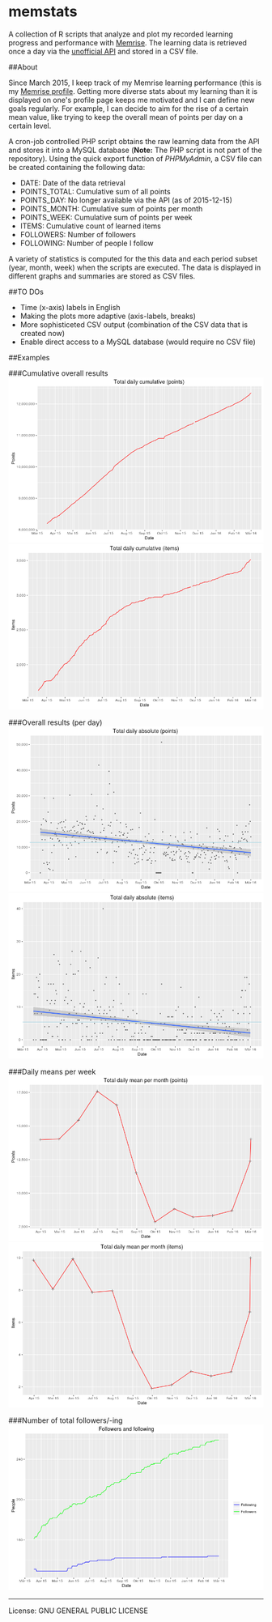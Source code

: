 # memstats

A collection of R scripts that analyze and plot my recorded learning progress and performance with [Memrise](http://www.memrise.com). The learning data is retrieved once a day via the [unofficial API](https://github.com/carpiediem/memrise-enhancement-suite/wiki/Unofficial-Documentation-for-the-Memrise-API) and stored in a CSV file. 

##About

Since March 2015, I keep track of my Memrise learning performance (this is my [Memrise profile](http://www.memrise.com/user/mucx). Getting more diverse stats about my learning than it is displayed on one's profile page keeps me motivated and I can define new goals regularly. For example, I can decide to aim for the rise of a certain mean value, like trying to keep the overall mean of points per day on a certain level.

A cron-job controlled PHP script obtains the raw learning data from the API and stores it into a MySQL database (__Note:__ The PHP script is not part of the repository). Using the quick export function of _PHPMyAdmin_, a CSV file can be created containing the following data:

* DATE:         Date of the data retrieval
* POINTS_TOTAL: Cumulative sum of all points
* POINTS_DAY:   No longer available via the API (as of 2015-12-15)
* POINTS_MONTH: Cumulative sum of points per month
* POINTS_WEEK:  Cumulative sum of points per week
* ITEMS:        Cumulative count of learned items
* FOLLOWERS:    Number of followers
* FOLLOWING:    Number of people I follow

A variety of statistics is computed for the this data and each period subset (year, month, week) when the scripts are executed. The data is displayed in different graphs and summaries are stored as CSV files.

##TO DOs

* Time (x-axis) labels in English
* Making the plots more adaptive (axis-labels, breaks)
* More sophisticeted CSV output (combination of the CSV data that is created now)
* Enable direct access to a MySQL database (would require no CSV file)


##Examples

###Cumulative overall results
![Total points](./output/plots/total/daily_cum_points.png)
![Total items](./output/plots/total/daily_cum_items.png)

###Overall results (per day)
![Points per day](./output/plots/total/daily_abs_points.png)
![Items per day](./output/plots/total/daily_abs_items.png)

###Daily means per week
![Points per day](./output/plots/total/daily_mean_per_month_points.png)
![Items per day](./output/plots/total/daily_mean_per_month_items.png)

###Number of total followers/-ing
![Total followers/-ing](./output/plots/total/followersing.png)

* * *
License: GNU GENERAL PUBLIC LICENSE